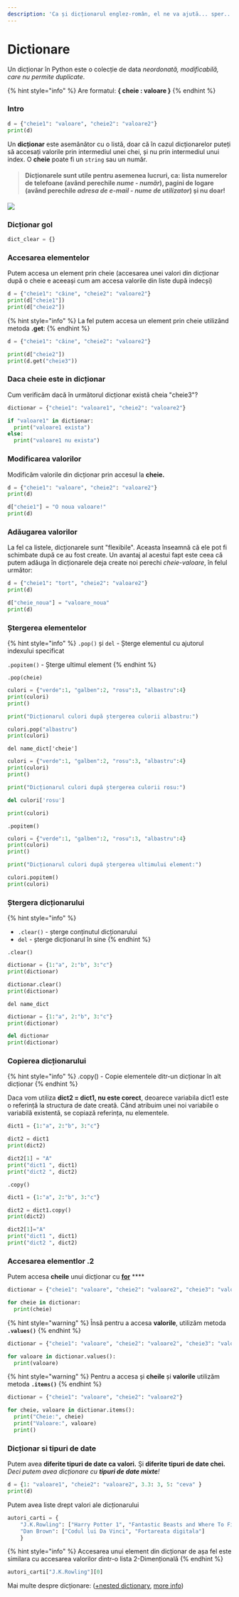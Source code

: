```yaml
---
description: 'Ca și dicționarul englez-român, el ne va ajută... sper....'
---
```


# Dictionare

Un dicționar în Python este o colecție de data _neordonată, modificabilă, care nu permite duplicate_.

{% hint style="info" %}
 Are formatul: **{ cheie : valoare }**
{% endhint %}

### Intro

```python
d = {"cheie1": "valoare", "cheie2": "valoare2"}
print(d)
```

Un **dicționar** este asemănător cu o listă, doar că în cazul dicționarelor puteți să accesați valorile prin intermediul unei chei, și nu prin intermediul unui index. O **cheie** poate fi un `string` sau un număr. 

> #### Dicționarele sunt utile pentru asemenea lucruri, ca: lista numerelor de telefoane \(având perechile _nume - număr_\), pagini de logare \(având perechile _adresa de e-mail - nume de utilizator_\) și nu doar!

![](../.gitbook/assets/capture.png)

### Dicționar gol

```python
dict_clear = {}
```

### Accesarea elementelor

Putem accesa un element prin cheie \(accesarea unei valori din dicționar după o cheie e aceeași cum am accesa valorile din liste după indecși\)

```python
d = {"cheie1": "câine", "cheie2": "valoare2"}
print(d["cheie1"])
print(d["cheie2"])
```

{% hint style="info" %}
 La fel putem accesa un element prin cheie utilizând metoda **.get**:
{% endhint %}

```python
d = {"cheie1": "câine", "cheie2": "valoare2"}

print(d["cheie2"])
print(d.get("cheie3"))
```

### Daca cheie este in dicționar

Cum verificăm dacă în următorul dicționar există cheia "cheie3"?

```python
dictionar = {"cheie1": "valoare1", "cheie2": "valoare2"}

if "valoare1" in dictionar:
  print("valoare1 exista")
else:
  print("valoare1 nu exista")
```

### Modificarea valorilor

 Modificăm valorile din dicționar prin accesul la **cheie.**

```python
d = {"cheie1": "valoare", "cheie2": "valoare2"}
print(d)

d["cheie1"] = "O noua valoare!"
print(d)
```

### Adăugarea valorilor

La fel ca listele, dicționarele sunt "flexibile". Aceasta înseamnă că ele pot fi schimbate după ce au fost create. Un avantaj al acestui fapt este ceea că putem adăuga în dicționarele deja create noi perechi _cheie-valoare_, în felul următor: 

```python
d = {"cheie1": "tort", "cheie2": "valoare2"}
print(d)

d["cheie_noua"] = "valoare_noua"
print(d)
```

### Ștergerea elementelor

{% hint style="info" %}
`.pop()` și `del` - Șterge elementul cu ajutorul indexului specificat

`.popitem()` - Șterge ultimul element 
{% endhint %}

`.pop(cheie)`

```python
culori = {"verde":1, "galben":2, "rosu":3, "albastru":4}
print(culori)
print()

print("Dicționarul culori după ștergerea culorii albastru:")

culori.pop("albastru")
print(culori)
```

`del name_dict['cheie']`

```python
culori = {"verde":1, "galben":2, "rosu":3, "albastru":4}
print(culori)
print()

print("Dicționarul culori după ștergerea culorii rosu:")

del culori['rosu']

print(culori)
```

`.popitem()`

```python
culori = {"verde":1, "galben":2, "rosu":3, "albastru":4}
print(culori)
print()

print("Dicționarul culori după ștergerea ultimului element:")

culori.popitem()
print(culori)
```

### Ștergera dicționarului

{% hint style="info" %}
* `.clear()` - șterge conținutul dicționarului
* `del` - șterge dicționarul în sine
{% endhint %}

`.clear()`

```python
dictionar = {1:"a", 2:"b", 3:"c"}
print(dictionar)

dictionar.clear()
print(dictionar)
```

`del name_dict`

```python
dictionar = {1:"a", 2:"b", 3:"c"}
print(dictionar)

del dictionar
print(dictionar)
```

### Copierea dicționarului

{% hint style="info" %}
.copy\(\) - Copie elementele ditr-un dicționar în alt dicționar
{% endhint %}

Daca vom utiliza **dict2 = dict1, nu este corect**, deoarece variabila dict1 este o referință la structura de date creată. Când atribuim unei noi variabile o variabilă existentă, se copiază referința, nu elementele.

```python
dict1 = {1:"a", 2:"b", 3:"c"}

dict2 = dict1
print(dict2)

dict2[1] = "A"
print("dict1 ", dict1)
print("dict2 ", dict2)
```

`.copy()`

```python
dict1 = {1:"a", 2:"b", 3:"c"}

dict2 = dict1.copy()
print(dict2)

dict2[1]="A"
print("dict1 ", dict1)
print("dict2 ", dict2)
```

### Accesarea elementlor .2

 Putem accesa **cheile** unui dicționar cu [**for**](cicluri-for.md#for-loop) ****

```python
dictionar = {"cheie1": "valoare", "cheie2": "valoare2", "cheie3": "valoare"}

for cheie in dictionar:
  print(cheie)
```

{% hint style="warning" %}
 Însă pentru a accesa **valorile**, utilizăm metoda **`.values()`**
{% endhint %}

```python
dictionar = {"cheie1": "valoare", "cheie2": "valoare2", "cheie3": "valoare3"}

for valoare in dictionar.values():
  print(valoare)
```

{% hint style="warning" %}
 Pentru a accesa și **cheile** și **valorile** utilizăm metoda **`.items()`**
{% endhint %}

```python
dictionar = {"cheie1": "valoare", "cheie2": "valoare2"}

for cheie, valoare in dictionar.items():
  print("Cheie:", cheie)
  print("Valoare:", valoare)
  print()
```

### Dicționar si tipuri de date

 Putem avea **diferite tipuri de date ca valori.** Şi **diferite tipuri de date chei.** _Deci putem avea dicționare cu **tipuri de date mixte**!_

```python
d = {1: "valoare1", "cheie2": "valoare2", 3.3: 3, 5: "ceva" }
print(d)
```

Putem avea liste drept valori ale dicționarului

```python
autori_carti = {
    "J.K.Rowling": ["Harry Potter 1", "Fantastic Beasts and Where To Find Them"], 
    "Dan Brown": ["Codul lui Da Vinci", "Fortareata digitala"]
    }
```

{% hint style="info" %}
Accesarea unui element din dicționar de așa fel este similara cu accesarea valorilor dintr-o lista 2-Dimențională
{% endhint %}

```python
autori_carti["J.K.Rowling"][0]
```

Mai multe despre dicționare:  \([+nested dictionary](https://www.geeksforgeeks.org/python-dictionary/),  [more info](https://realpython.com/python-dicts/)\)

